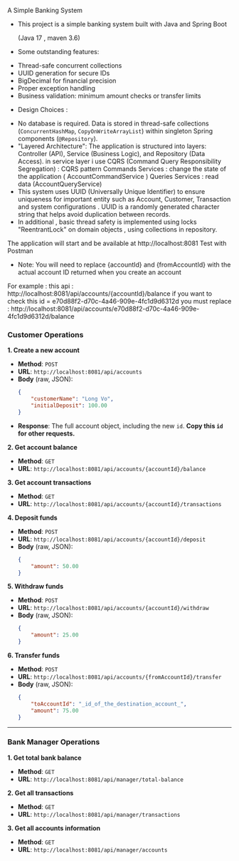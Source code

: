 A Simple Banking System

* This project is a simple banking system built with Java and Spring Boot

   (Java 17 , maven 3.6)

* Some outstanding features: 
- Thread-safe concurrent collections
- UUID generation for secure IDs
- BigDecimal for financial precision
- Proper exception handling
- Business validation:  minimum amount checks or transfer limits

+ Design Choices : 

 - No database is required. Data is stored in thread-safe collections (`ConcurrentHashMap`, `CopyOnWriteArrayList`) within singleton Spring components (`@Repository`).
-  "Layered Architecture": The application is structured into layers: Controller (API), Service (Business Logic), and Repository (Data Access).
   in service layer i use CQRS (Command Query Responsibility Segregation) : CQRS pattern 
             Commands Services : change the state of the application ( AccountCommandService )
             Queries Services  : read data (AccountQueryService) 
-  This system uses UUID (Universally Unique Identifier) ​​to ensure uniqueness for important entity such as Account, Customer, Transaction and system configurations . 
UUID is a randomly generated character string that helps avoid duplication between records.
-  In additional , basic thread safety is implemented using locks "ReentrantLock" on domain objects , using collections in repository.


The application will start and be available at http://localhost:8081
 Test with Postman


* Note: You will need to replace {accountId} and {fromAccountId} with the actual account ID returned when you create an account

For example :
this api : http://localhost:8081/api/accounts/{accountId}/balance 
  if you want to check this id = e70d88f2-d70c-4a46-909e-4fc1d9d6312d
you must replace : http://localhost:8081/api/accounts/e70d88f2-d70c-4a46-909e-4fc1d9d6312d/balance


### Customer Operations

**1. Create a new account**
*   **Method**: `POST`
*   **URL**: `http://localhost:8081/api/accounts`
*   **Body** (raw, JSON):
    ```json
    {
        "customerName": "Long Vo",
        "initialDeposit": 100.00
    }
    ```
*   **Response**: The full account object, including the new `id`. **Copy this `id` for other requests.**

**2. Get account balance**
*   **Method**: `GET`
*   **URL**: `http://localhost:8081/api/accounts/{accountId}/balance`

**3. Get account transactions**
*   **Method**: `GET`
*   **URL**: `http://localhost:8081/api/accounts/{accountId}/transactions`

**4. Deposit funds**
*   **Method**: `POST`
*   **URL**: `http://localhost:8081/api/accounts/{accountId}/deposit`
*   **Body** (raw, JSON):
    ```json
    {
        "amount": 50.00
    }
    ```

**5. Withdraw funds**
*   **Method**: `POST`
*   **URL**: `http://localhost:8081/api/accounts/{accountId}/withdraw`
*   **Body** (raw, JSON):
    ```json
    {
        "amount": 25.00
    }
    ```

**6. Transfer funds**
*   **Method**: `POST`
*   **URL**: `http://localhost:8081/api/accounts/{fromAccountId}/transfer`
*   **Body** (raw, JSON):
    ```json
    {
        "toAccountId": "_id_of_the_destination_account_", 
        "amount": 75.00
    }
    ```

---

### Bank Manager Operations

**1. Get total bank balance**
*   **Method**: `GET`
*   **URL**: `http://localhost:8081/api/manager/total-balance`

**2. Get all transactions**
*   **Method**: `GET`
*   **URL**: `http://localhost:8081/api/manager/transactions`

**3. Get all accounts information**
*   **Method**: `GET`
*   **URL**: `http://localhost:8081/api/manager/accounts` 
